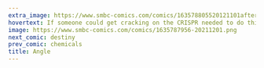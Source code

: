 ```yaml
---
extra_image: https://www.smbc-comics.com/comics/163578805520121101after.png
hovertext: If someone could get cracking on the CRISPR needed to do this, I'm gonna want it eventually.
image: https://www.smbc-comics.com/comics/1635787956-20211201.png
next_comic: destiny
prev_comic: chemicals
title: Angle
---
```


